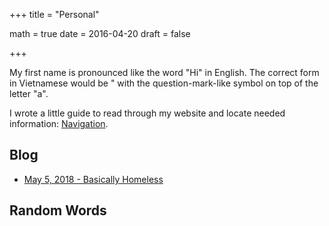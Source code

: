 +++
title = "Personal"

math = true
date = 2016-04-20
draft = false

+++

My first name is pronounced like the word "Hi" in English. The correct form in Vietnamese would be " with the question-mark-like symbol on top of the letter "a". 

I wrote a little guide to read through my website and locate needed information: [Navigation](/post/navigation).

## Blog

- [May 5, 2018 - Basically Homeless](/post/blog_2018_05_10)


## Random Words
